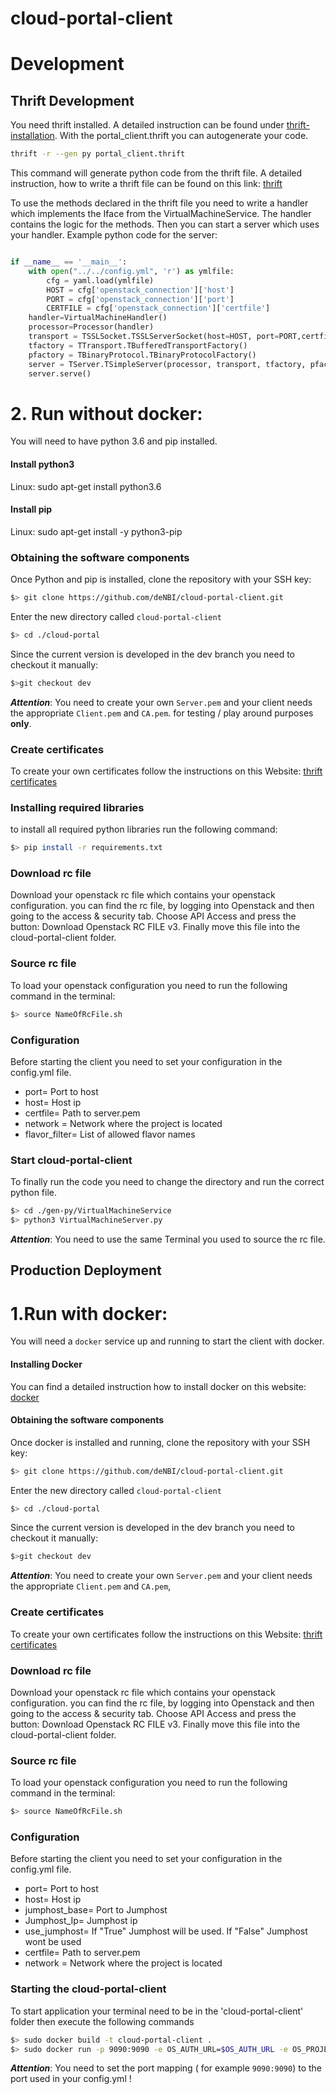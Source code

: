 # cloud-portal-client
# Development
## Thrift Development
You need thrift installed.
A detailed instruction can be found under [thrift-installation](http://thrift-tutorial.readthedocs.io/en/latest/installation.html).
With the portal_client.thrift you can autogenerate your code. 

~~~BASH
thrift -r --gen py portal_client.thrift
~~~

This command will generate python code from the thrift file.
A detailed instruction, how to write a thrift file can be found on this link: [thrift](http://thrift-tutorial.readthedocs.io/en/latest/usage-example.html#generating-code-with-thrift)

To use the methods declared in the thrift file you need to write a handler which implements the Iface from the VirtualMachineService. The handler contains the logic for the methods.
Then you can start a server which uses your handler.
Example python code for the server:
```python

if __name__ == '__main__':
    with open("../../config.yml", 'r') as ymlfile:
        cfg = yaml.load(ymlfile)
        HOST = cfg['openstack_connection']['host']
        PORT = cfg['openstack_connection']['port']
        CERTFILE = cfg['openstack_connection']['certfile']
    handler=VirtualMachineHandler()
    processor=Processor(handler)
    transport = TSSLSocket.TSSLServerSocket(host=HOST, port=PORT,certfile=CERTFILE)
    tfactory = TTransport.TBufferedTransportFactory()
    pfactory = TBinaryProtocol.TBinaryProtocolFactory()
    server = TServer.TSimpleServer(processor, transport, tfactory, pfactory)
    server.serve()
```
# 2. Run without docker:
 You will need to have python 3.6 and pip installed.

#### Install python3
 Linux:
 sudo apt-get install python3.6

#### Install pip
 Linux:
 sudo apt-get install -y python3-pip

### Obtaining the software components
Once Python and pip is installed, clone the repository with your SSH key:

~~~BASH
$> git clone https://github.com/deNBI/cloud-portal-client.git
~~~

Enter the new directory called `cloud-portal-client`

~~~BASH
$> cd ./cloud-portal
~~~

Since the current version is developed in the dev branch you need to checkout it manually:

~~~BASH
$>git checkout dev
~~~

_**Attention**_: You need to create your own `Server.pem` and your client needs the appropriate `Client.pem` and `CA.pem`.
for testing / play around purposes **only**.


### Create certificates

To create your own certificates follow the instructions on this Website: [thrift certificates](https://thrift.apache.org/test/keys)

### Installing required libraries

to install all required python libraries run the following command:
 ~~~BASH
$> pip install -r requirements.txt
~~~



### Download rc file 

Download your openstack rc file which contains your openstack configuration.
you can find the rc file, by logging into Openstack and 
then going to the access & security tab.
Choose API Access and press the button: Download Openstack RC FILE v3.
Finally move this file into the cloud-portal-client folder.

### Source rc file

To load your openstack configuration you need to run the following command in the terminal:

 ~~~BASH
$> source NameOfRcFile.sh
~~~


### Configuration

Before starting the client you need to set your configuration in the config.yml file.

* port= Port to host
* host= Host ip
* certfile= Path to server.pem
* network = Network where the project is located
* flavor_filter= List of allowed flavor names

### Start cloud-portal-client
To finally run the code you need to change the directory and run the correct python file.


 ~~~BASH
$> cd ./gen-py/VirtualMachineService
$> python3 VirtualMachineServer.py 
~~~

_**Attention**_: You need to use the same Terminal you used to source the rc file.

## Production Deployment

# 1.Run with docker: 
   You will need a `docker` service up and running to start the client with docker.
   
#### Installing Docker

You can find a detailed instruction how to install docker on this website: [docker](https://docs.docker.com/engine/installation/linux/docker-ce/ubuntu/#install-docker-ce)

#### Obtaining the software components

Once docker is installed and running, clone the repository with your SSH key:

~~~BASH
$> git clone https://github.com/deNBI/cloud-portal-client.git
~~~

Enter the new directory called `cloud-portal-client`

~~~BASH
$> cd ./cloud-portal
~~~

Since the current version is developed in the dev branch you need to checkout it manually:

~~~BASH
$>git checkout dev
~~~

_**Attention**_: You need to create your own `Server.pem` and your client needs the appropriate `Client.pem` and `CA.pem`,

### Create certificates

To create your own certificates follow the instructions on this Website: [thrift certificates](https://thrift.apache.org/test/keys)

### Download rc file 

Download your openstack rc file which contains your openstack configuration.
you can find the rc file, by logging into Openstack and 
then going to the access & security tab.
Choose API Access and press the button: Download Openstack RC FILE v3.
Finally move this file into the cloud-portal-client folder.

### Source rc file

To load your openstack configuration you need to run the following command in the terminal:

 ~~~BASH
$> source NameOfRcFile.sh
~~~


### Configuration

Before starting the client you need to set your configuration in the config.yml file.

* port= Port to host
* host= Host ip
* jumphost_base= Port to Jumphost
* Jumphost_Ip= Jumphost ip
* use_jumphost= If "True" Jumphost will be used. If "False" Jumphost wont be used
* certfile= Path to server.pem
* network = Network where the project is located

### Starting the cloud-portal-client

To start application your terminal need to be in the 'cloud-portal-client' folder then execute the following commands
~~~BASH
$> sudo docker build -t cloud-portal-client .
$> sudo docker run -p 9090:9090 -e OS_AUTH_URL=$OS_AUTH_URL -e OS_PROJECT_ID=$OS_PROJECT_ID -e OS_PROJECT_NAME=$OS_PROJECT_NAME -e OS_USERNAME=$OS_USERNAME -e OS_PASSWORD=$OS_PASSWORD -e OS_USER_DOMAIN_NAME=$OS_USER_DOMAIN_NAME -it cloud-portal-client python3 VirtualMachineServer.py
~~~
_**Attention**_: You need to set the port mapping ( for example `9090:9090`) to the port used in your config.yml !


